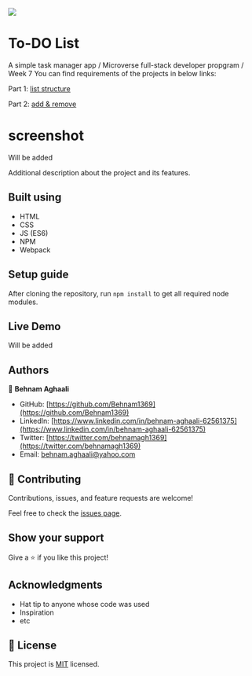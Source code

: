 ![](https://img.shields.io/badge/Microverse-blueviolet)

# To-DO List
A simple task manager app / Microverse full-stack developer propgram / Week 7
You can find requirements of the projects in below links: 

Part 1: [list structure](https://github.com/microverseinc/curriculum-javascript/blob/main/todo-list/m1_list_structure.md)

Part 2: [add & remove](https://github.com/microverseinc/curriculum-javascript/blob/main/todo-list/m3_add_remove.md)


# screenshot 
Will be added

Additional description about the project and its features.

## Built using

- HTML
- CSS
- JS (ES6)
- NPM
- Webpack

## Setup guide
After cloning the repository, run `npm install` to get all required node modules. 

## Live Demo
Will be added

## Authors

👤 **Behnam Aghaali**

- GitHub: [https://github.com/Behnam1369](https://github.com/Behnam1369)
- LinkedIn: [https://www.linkedin.com/in/behnam-aghaali-62561375](https://www.linkedin.com/in/behnam-aghaali-62561375)
- Twitter: [https://twitter.com/behnamagh1369](https://twitter.com/behnamagh1369)
- Email: [behnam.aghaali@yahoo.com](mailto:behnam.aghaali@yahoo.com)


## 🤝 Contributing

Contributions, issues, and feature requests are welcome!

Feel free to check the [issues page](../../issues/).

## Show your support

Give a ⭐️ if you like this project!

## Acknowledgments

- Hat tip to anyone whose code was used
- Inspiration
- etc

## 📝 License

This project is [MIT](./MIT.md) licensed.
